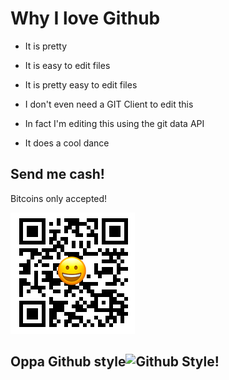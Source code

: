 # Why I love Github

* It is pretty

* It is easy to edit files

* It is pretty easy to edit files

* I don't even need a GIT Client to edit this

* In fact I'm editing this using the git data API

* It does a cool dance

## Send me cash!

Bitcoins only accepted!

![1Mdnjtg9CFidwxWRHjaPamfDmTJVtg4nri](https://raw.githubusercontent.com/nolim1t/why_i_love_github/master/example.png)

## Oppa Github style![Github Style!](https://octodex.github.com/images/gangnamtocat.png)
